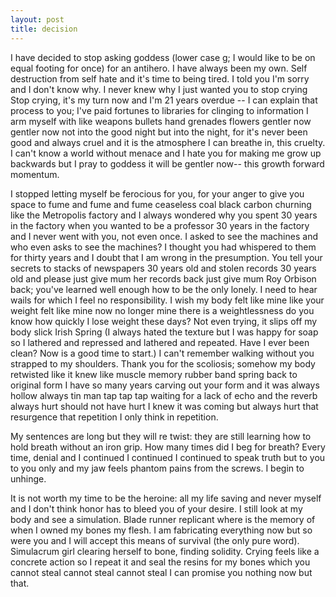 ```yaml
---
layout: post
title: decision
---
```



I have decided to stop asking goddess (lower case g; I would like to be on equal footing for once) for an antihero. I have always been my own. Self destruction from self hate and it's time to being tired. I told you I'm sorry and I don't know why. I never knew why I just wanted you to stop crying
Stop crying, it's my turn now and I'm 21 years overdue -- I can explain that process to you; I've paid fortunes to libraries for clinging to information I arm myself with like weapons bullets hand grenades flowers gentler now gentler now not into the good night but into the night, for it's never been good and always cruel and it is the atmosphere I can breathe in, this cruelty. I can't know a world without menace and I hate you for making me grow up backwards but I pray to goddess it will be gentler now-- this growth forward momentum.

I stopped letting myself be ferocious for you, for your anger to give you space to fume and fume and fume ceaseless coal black carbon churning like the Metropolis factory and I always wondered why you spent 30 years in the factory when you wanted to be a professor 30 years in the factory and I never went with you, not even once. I asked to see the machines and who even asks to see the machines? I thought you had whispered to them for thirty years and I doubt that I am wrong in the presumption. You tell your secrets to stacks of newspapers 30 years old and stolen records 30 years old and please just give mum her records back just give mum Roy Orbison back; you've learned well enough how to be the only lonely. I need to hear wails for which I feel no responsibility. I wish my body felt like mine like your weight felt like mine now no longer mine there is a weightlessness do you know how quickly I lose weight these days? Not even trying, it slips off my body slick Irish Spring (I always hated the texture but I was happy for soap so I lathered and repressed and lathered and repeated. Have I ever been clean? Now is a good time to start.) I can't remember walking without you strapped to my shoulders. Thank you for the scoliosis; somehow my body retwisted like it knew like muscle memory rubber band spring back to original form I have so many years carving out your form and it was always hollow always tin man tap tap tap waiting for a lack of echo and the reverb always hurt should not have hurt I knew it was coming but always hurt that resurgence that repetition I only think in repetition.

My sentences are long but they will re twist: they are still learning how to hold breath without an iron grip. How many times did I beg for breath? Every time, denial and I continued I continued I continued to speak truth but to you to you only and my jaw feels phantom pains from the screws. I begin to unhinge. 

It is not worth my time to be the heroine: all my life saving and never myself and I don't think honor has to bleed you of your desire. I still look at my body and see a simulation. Blade runner replicant where is the memory of when I owned my bones my flesh. I am fabricating everything now but so were you and I will accept this means of survival (the only pure word). Simulacrum girl clearing herself to bone, finding solidity. Crying feels like a concrete action so I repeat it and seal the resins for my bones which you cannot steal cannot steal cannot steal I can promise you nothing now but that.
